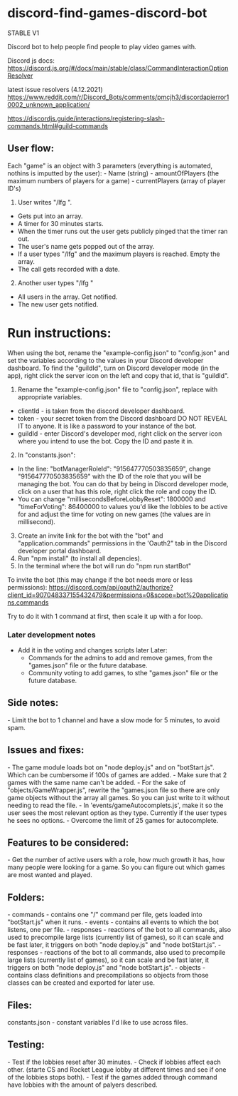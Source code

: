 # discord-find-games-discord-bot
STABLE V1

Discord bot to help people find people to play video games with.

Discord js docs:
https://discord.js.org/#/docs/main/stable/class/CommandInteractionOptionResolver

latest issue resolvers (4.12.2021)
https://www.reddit.com/r/Discord_Bots/comments/pmcjh3/discordapierror10002_unknown_application/

https://discordjs.guide/interactions/registering-slash-commands.html#guild-commands

<h2>User flow:</h2>
Each "game" is an object with 3 parameters (everything is automated, nothins is imputted by the user):
- Name (string)
- amountOfPlayers (the maximum numbers of players for a game)
- currentPlayers (array of player ID's)


1. User writes "/lfg <predefined game>".
- Gets put into an array.
- A timer for 30 minutes starts.
- When the timer runs out the user gets publicly pinged that the timer ran out.
- The user's name gets popped out of the array.
- If a user types "/lfg" and the maximum players is reached. Empty the array.
- The call gets recorded with a date.
2. Another user types "/lfg <predefined game>"
- All users in the array. Get notified.
- The new user gets notified.



<h1>Run instructions:</h1>

When using the bot, rename the "example-config.json" to "config.json" and set the variables according to the values in your Discord developer dashboard.
To find the "guildId", turn on Discord developer mode (in the app), right click the server icon on the left and copy that id, that is "guildId".

1. Rename the "example-config.json" file to "config.json", replace with appropriate variables.
- clientId - is taken from the discord developer dashboard.
- token - your secret token from the Discord dashboard DO NOT REVEAL IT to anyone. It is like a password to your instance of the bot.
- guildId - enter Discord's developer mod, right click on the server icon where you intend to use the bot. Copy the ID and paste it in.
2. In "constants.json":
- In the line: "botManagerRoleId": "915647770503835659", change "915647770503835659" with the ID of the role that you will be managing the bot. You can do that by being in Discord developer mode, click on a user that has this role, right click the role and copy the ID.
- You can change  "millisecondsBeforeLobbyReset": 1800000 and "timeForVoting": 86400000 to values you'd like the lobbies to be active for and adjust the time for voting on new games (the values are in millisecond).
3. Create an invite link for the bot with the "bot" and "application.commands" permissions in the 'Oauth2" tab in the Discord developer portal dashboard.
4. Run "npm install" (to install all depencies).
5. In the terminal where the bot will run do "npm run startBot"



To invite the bot (this may change if the bot needs more or less permissions):
https://discord.com/api/oauth2/authorize?client_id=907048337155432479&permissions=0&scope=bot%20applications.commands


 Try to do it with 1 command at first, then scale it up with a for loop.

<h3> Later development notes</h3>

- Add it in the voting and changes scripts later
 Later:
  - Commands for the admins to add and remove games, from the "games.json" file or the future database.
  - Community voting to add games, to sthe "games.json" file or the future database.

<h2>Side notes:</h2>
- Limit the bot to 1 channel and have a slow mode for 5 minutes, to avoid spam.


<h2>Issues and fixes:</h2>
- The game module loads bot on "node deploy.js" and on "botStart.js". Which can be cumbersome if 100s of games are added.
- Make sure that 2 games with the same name can't be added.
- For the sake of "objects/GameWrapper.js", rewrite the "games.json file so there are only game objects without the array all games. So you can just write to it without needing to read the file.
- In 'events/gameAutocomplets.js', make it so the user sees the most relevant option as they type. Currently if the user types he sees no options.
- Overcome the limit of 25 games for autocomplete.


<h2>Features to be considered:</h2>
- Get the number of active users with a role, how much growth it has, how many people were looking for a game. So you can figure out which games are most wanted and played.

<h2>Folders:</h2>
- commands - contains one "/" command per file, gets loaded into "botStart.js" when it runs.
- events - contains all events to which the bot listens, one per file.
- responses - reactions of the bot to all commands, also used to precompile large lists (currently list of games), so it can scale and be fast later, it triggers on both "node deploy.js" and "node botStart.js".
- responses - reactions of the bot to all commands, also used to precompile large lists (currently list of games), so it can scale and be fast later, it triggers on both "node deploy.js" and "node botStart.js".
- objects - contains class definitions and precompilations so objects from those classes can be created and exported for later use.

<h2>Files:</h2>
constants.json - constant variables I'd like to use across files.



<h2>Testing:</h2>
- Test if the lobbies reset after 30 minutes.
- Check if lobbies affect each other. (starte CS and Rocket League lobby at different times and see if one of the lobbies stops both).
- Test if the games added through command have lobbies with the amount of palyers described.
